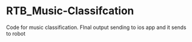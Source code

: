 # RTB_Music-Classifcation
Code for music classification.
FInal output sending to ios app and it sends to robot
